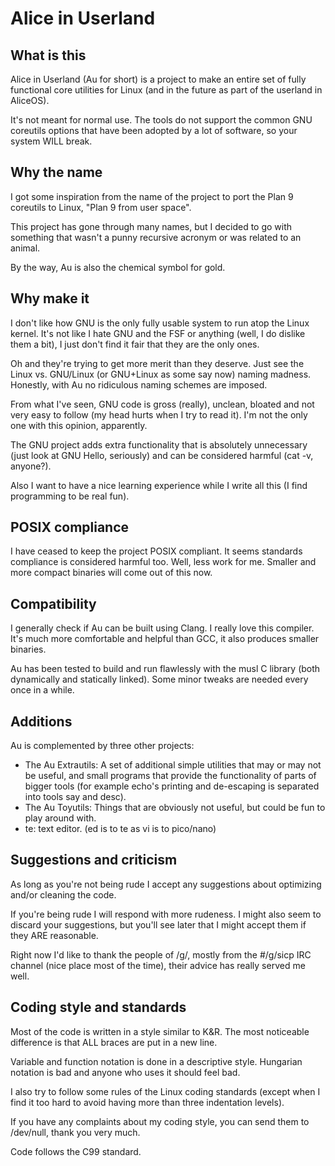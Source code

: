 # Alice in Userland

## What is this

Alice in Userland (Au for short) is a project to make an entire set of fully functional core utilities for Linux (and in the future as part of the userland in AliceOS).

It's not meant for normal use. The tools do not support the common GNU coreutils options that have been adopted by a lot of software, so your system WILL break.

## Why the name

I got some inspiration from the name of the project to port the Plan 9 coreutils to Linux, "Plan 9 from user space".

This project has gone through many names, but I decided to go with something that wasn't a punny recursive acronym or was related to an animal.

By the way, Au is also the chemical symbol for gold.

## Why make it

I don't like how GNU is the only fully usable system to run atop the Linux kernel. It's not like I hate GNU and the FSF or anything (well, I do dislike them a bit), I just don't find it fair that they are the only ones.

Oh and they're trying to get more merit than they deserve. Just see the Linux vs. GNU/Linux (or GNU+Linux as some say now) naming madness. Honestly, with Au no ridiculous naming schemes are imposed.

From what I've seen, GNU code is gross (really), unclean, bloated and not very easy to follow (my head hurts when I try to read it). I'm not the only one with this opinion, apparently.

The GNU project adds extra functionality that is absolutely unnecessary (just look at GNU Hello, seriously) and can be considered harmful (cat -v, anyone?).

Also I want to have a nice learning experience while I write all this (I find programming to be real fun).

## POSIX compliance

I have ceased to keep the project POSIX compliant. It seems standards compliance is considered harmful too. Well, less work for me. Smaller and more compact binaries will come out of this now.

## Compatibility

I generally check if Au can be built using Clang. I really love this compiler. It's much more comfortable and helpful than GCC, it also produces smaller binaries.

Au has been tested to build and run flawlessly with the musl C library (both dynamically and statically linked). Some minor tweaks are needed every once in a while.

## Additions

Au is complemented by three other projects:

 * The Au Extrautils: A set of additional simple utilities that may or may not be useful, and small programs that provide the functionality of parts of bigger tools (for example echo's printing and de-escaping is separated into tools say and desc).
 * The Au Toyutils: Things that are obviously not useful, but could be fun to play around with.
 * te: text editor. (ed is to te as vi is to pico/nano)

## Suggestions and criticism

As long as you're not being rude I accept any suggestions about optimizing and/or cleaning the code.

If you're being rude I will respond with more rudeness. I might also seem to discard your suggestions, but you'll see later that I might accept them if they ARE reasonable.

Right now I'd like to thank the people of /g/, mostly from the #/g/sicp IRC channel (nice place most of the time), their advice has really served me well.

## Coding style and standards

Most of the code is written in a style similar to K&R. The most noticeable difference is that ALL braces are put in a new line.

Variable and function notation is done in a descriptive style. Hungarian notation is bad and anyone who uses it should feel bad.

I also try to follow some rules of the Linux coding standards (except when I find it too hard to avoid having more than three indentation levels).

If you have any complaints about my coding style, you can send them to /dev/null, thank you very much.

Code follows the C99 standard.
